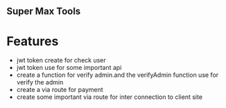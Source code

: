 ## Super Max Tools

# Features
* jwt token create for check user
* jwt token use for some important api
* create a function for verify admin.and the verifyAdmin function use for verify the admin
* create a via route for payment
* create some important via route for inter connection to client site